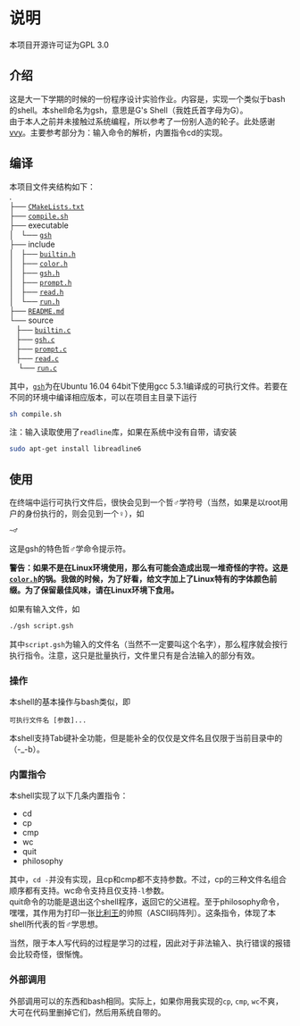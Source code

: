 # 说明
本项目开源许可证为GPL 3.0
## 介绍

这是大一下学期的时候的一份程序设计实验作业。内容是，实现一个类似于bash的shell。本shell命名为gsh，意思是G's Shell（我姓氏首字母为G）。  
由于本人之前并未接触过系统编程，所以参考了一份别人造的轮子。此处感谢[vvy](https://github.com/vvy/wshell)。主要参考部分为：输入命令的解析，内置指令cd的实现。

## 编译

本项目文件夹结构如下：  
.  
├── [`CMakeLists.txt`](CMakeLists.txt)  
├── [`compile.sh`](compile.sh)  
├── executable  
│   └── [`gsh`](executable/gsh)  
├── include  
│   ├── [`builtin.h`](include/builtin.h)  
│   ├── [`color.h`](include/color.h)  
│   ├── [`gsh.h`](include/gsh.h)  
│   ├── [`prompt.h`](include/prompt.h)  
│   ├── [`read.h`](include/read.h)  
│   └── [`run.h`](include/run.h)  
├── [`README.md`](README.md)  
└── source  
    ├── [`builtin.c`](source/builtin.c)  
    ├── [`gsh.c`](source/gsh.c)  
    ├── [`prompt.c`](source/prompt.c)  
    ├── [`read.c`](source/read.c)  
    └── [`run.c`](source/run.c)  

其中，[`gsh`](executable/gsh)为在Ubuntu 16.04 64bit下使用gcc 5.3.1编译成的可执行文件。若要在不同的环境中编译相应版本，可以在项目主目录下运行
```bash
sh compile.sh
```
注：输入读取使用了`readline`库，如果在系统中没有自带，请安装
```bash
sudo apt-get install libreadline6
```
## 使用

在终端中运行可执行文件后，很快会见到一个哲♂学符号（当然，如果是以root用户的身份执行的，则会见到一个♀），如
```bash
~♂ 
```

这是gsh的特色哲♂学命令提示符。

**警告：如果不是在Linux环境使用，那么有可能会造成出现一堆奇怪的字符。这是[`color.h`](include/color.h)的锅。我做的时候，为了好看，给文字加上了Linux特有的字体颜色前缀。为了保留最佳风味，请在Linux环境下食用。**

如果有输入文件，如
```bash
./gsh script.gsh
```
其中`script.gsh`为输入的文件名（当然不一定要叫这个名字），那么程序就会按行执行指令。注意，这只是批量执行，文件里只有是合法输入的部分有效。
### 操作

本shell的基本操作与bash类似，即
```
可执行文件名 [参数]...
```
本shell支持Tab键补全功能，但是能补全的仅仅是文件名且仅限于当前目录中的（-_-b）。

### 内置指令
本shell实现了以下几条内置指令：
* cd
* cp
* cmp
* wc
* quit
* philosophy

其中，`cd -`并没有实现，且cp和cmp都不支持参数。不过，cp的三种文件名组合顺序都有支持。wc命令支持且仅支持`-l`参数。  
quit命令的功能是退出这个shell程序，返回它的父进程。至于philosophy命令，嘿嘿，其作用为打印一张[比利王](https://zh.moegirl.org/zh/%E6%AF%94%E5%88%A9%E5%A8%98)的帅照（ASCII码阵列）。这条指令，体现了本shell所代表的哲♂学思想。  

当然，限于本人写代码的过程是学习的过程，因此对于非法输入、执行错误的报错会比较奇怪，很惭愧。

### 外部调用

外部调用可以的东西和bash相同。实际上，如果你用我实现的`cp`, `cmp`, `wc`不爽，大可在代码里删掉它们，然后用系统自带的。
